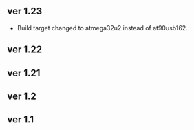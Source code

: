 ## ver 1.23 ##

  * Build target changed to atmega32u2 instead of at90usb162.

## ver 1.22 ##

## ver 1.21 ##

## ver 1.2 ##

## ver 1.1 ##